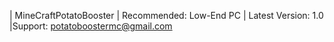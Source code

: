 | MineCraftPotatoBooster
| Recommended: Low-End PC
| Latest Version: 1.0
|Support: potatoboostermc@gmail.com
